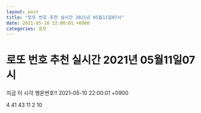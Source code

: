 ```yaml
---
layout: post
title: "로또 번호 추천 실시간 2021년 05월11일07시"
date: 2021-05-10 22:00:01 +0900
categories: 로또
---
```


# 로또 번호 추천 실시간 2021년 05월11일07시

지금 이 시각 행운번호!! 2021-05-10 22:00:01 +0900

 4  41  43  11  2  10 

